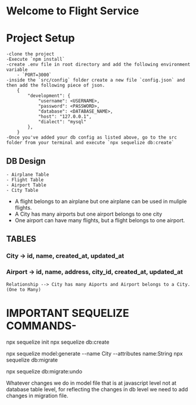 # Welcome to Flight Service

# Project Setup

    -clone the project
    -Execute `npm install`
    -create .env file in root directory and add the following environment variable
        - `PORT=3000`
    -inside the `src/config` folder create a new file `config.json` and then add the following piece of json.
        {
            "development": {
                "username": <USERNAME>,
                "password": <PASSWORD>,
                "database": <DATABASE_NAME>,
                "host": "127.0.0.1",
                "dialect": "mysql"
            },
        }
    -Once you've added your db config as listed above, go to the src folder from your terminal and execute `npx sequelize db:create`

## DB Design

    - Airplane Table
    - Flight Table
    - Airport Table
    - City Table

- A flight belongs to an airplane but one airplane can be used in muliple flights.
- A City has many airports but one airport belongs to one city
- One airport can have many flights, but a flight belongs to one airport.

## TABLES

### City -> id, name, created_at, updated_at

### Airport -> id, name, address, city_id, created_at, updated_at

    Relationship --> City has many Aiports and Airport belongs to a City. (One to Many)

# IMPORTANT SEQUELIZE COMMANDS-

npx sequelize init
npx sequelize db:create

npx sequelize model:generate --name City --attributes name:String
npx sequelize db:migrate

npx sequelize db:migrate:undo

Whatever changes we do in model file that is at javascript level not at database table level, for reflecting the changes in db level we need to add changes in migration file.
